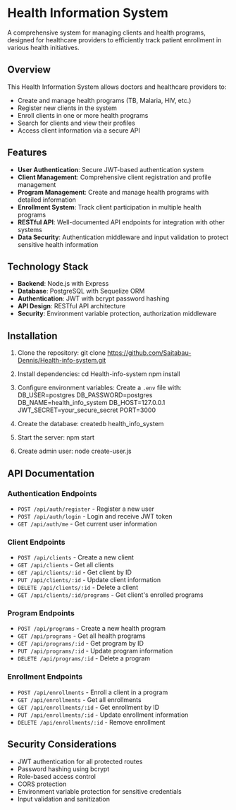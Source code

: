 # Health Information System

A comprehensive system for managing clients and health programs, designed for healthcare providers to efficiently track patient enrollment in various health initiatives.

## Overview

This Health Information System allows doctors and healthcare providers to:
- Create and manage health programs (TB, Malaria, HIV, etc.)
- Register new clients in the system
- Enroll clients in one or more health programs
- Search for clients and view their profiles
- Access client information via a secure API

## Features

- **User Authentication**: Secure JWT-based authentication system
- **Client Management**: Comprehensive client registration and profile management
- **Program Management**: Create and manage health programs with detailed information
- **Enrollment System**: Track client participation in multiple health programs
- **RESTful API**: Well-documented API endpoints for integration with other systems
- **Data Security**: Authentication middleware and input validation to protect sensitive health information

## Technology Stack

- **Backend**: Node.js with Express
- **Database**: PostgreSQL with Sequelize ORM
- **Authentication**: JWT with bcrypt password hashing
- **API Design**: RESTful API architecture
- **Security**: Environment variable protection, authorization middleware

## Installation

1. Clone the repository:
git clone https://github.com/Saitabau-Dennis/Health-info-system.git

2. Install dependencies:
cd Health-info-system
npm install

3. Configure environment variables:
Create a `.env` file with:
DB_USER=postgres
DB_PASSWORD=postgres
DB_NAME=health_info_system
DB_HOST=127.0.0.1
JWT_SECRET=your_secure_secret
PORT=3000

4. Create the database:
createdb health_info_system

5. Start the server:
npm start

6. Create admin user:
node create-user.js

## API Documentation

### Authentication Endpoints
- `POST /api/auth/register` - Register a new user
- `POST /api/auth/login` - Login and receive JWT token
- `GET /api/auth/me` - Get current user information

### Client Endpoints
- `POST /api/clients` - Create a new client
- `GET /api/clients` - Get all clients
- `GET /api/clients/:id` - Get client by ID
- `PUT /api/clients/:id` - Update client information
- `DELETE /api/clients/:id` - Delete a client
- `GET /api/clients/:id/programs` - Get client's enrolled programs

### Program Endpoints
- `POST /api/programs` - Create a new health program
- `GET /api/programs` - Get all health programs
- `GET /api/programs/:id` - Get program by ID
- `PUT /api/programs/:id` - Update program information
- `DELETE /api/programs/:id` - Delete a program

### Enrollment Endpoints
- `POST /api/enrollments` - Enroll a client in a program
- `GET /api/enrollments` - Get all enrollments
- `GET /api/enrollments/:id` - Get enrollment by ID
- `PUT /api/enrollments/:id` - Update enrollment information
- `DELETE /api/enrollments/:id` - Remove enrollment

## Security Considerations

- JWT authentication for all protected routes
- Password hashing using bcrypt
- Role-based access control
- CORS protection
- Environment variable protection for sensitive credentials
- Input validation and sanitization
